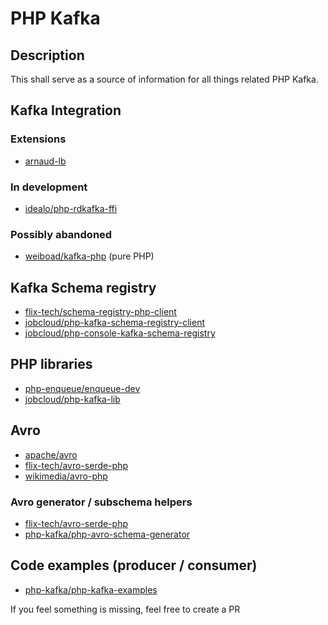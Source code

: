# PHP Kafka
## Description
This shall serve as a source of information for all things related PHP Kafka.  

## Kafka Integration
### Extensions
- [arnaud-lb](https://github.com/arnaud-lb/php-rdkafka)
### In development
- [idealo/php-rdkafka-ffi](https://github.com/idealo/php-rdkafka-ffi)
### Possibly abandoned
- [weiboad/kafka-php](https://github.com/weiboad/kafka-php) (pure PHP)

## Kafka Schema registry
- [flix-tech/schema-registry-php-client](https://github.com/flix-tech/schema-registry-php-client)
- [jobcloud/php-kafka-schema-registry-client](https://github.com/jobcloud/php-kafka-schema-registry-client)
- [jobcloud/php-console-kafka-schema-registry](https://github.com/jobcloud/php-console-kafka-schema-registry)

## PHP libraries
- [php-enqueue/enqueue-dev](https://github.com/php-enqueue/enqueue-dev)
- [jobcloud/php-kafka-lib](https://github.com/jobcloud/php-kafka-lib)

## Avro
- [apache/avro](https://github.com/apache/avro/tree/master/lang/php)
- [flix-tech/avro-serde-php](https://github.com/flix-tech/avro-serde-php)
- [wikimedia/avro-php](https://github.com/wikimedia/avro-php)
### Avro generator / subschema helpers
- [flix-tech/avro-serde-php](https://github.com/flix-tech/avro-serde-php)
- [php-kafka/php-avro-schema-generator](https://github.com/php-kafka/php-avro-schema-generator)

## Code examples (producer / consumer)
- [php-kafka/php-kafka-examples](https://github.com/php-kafka/php-kafka-examples)

If you feel something is missing, feel free to create a PR
